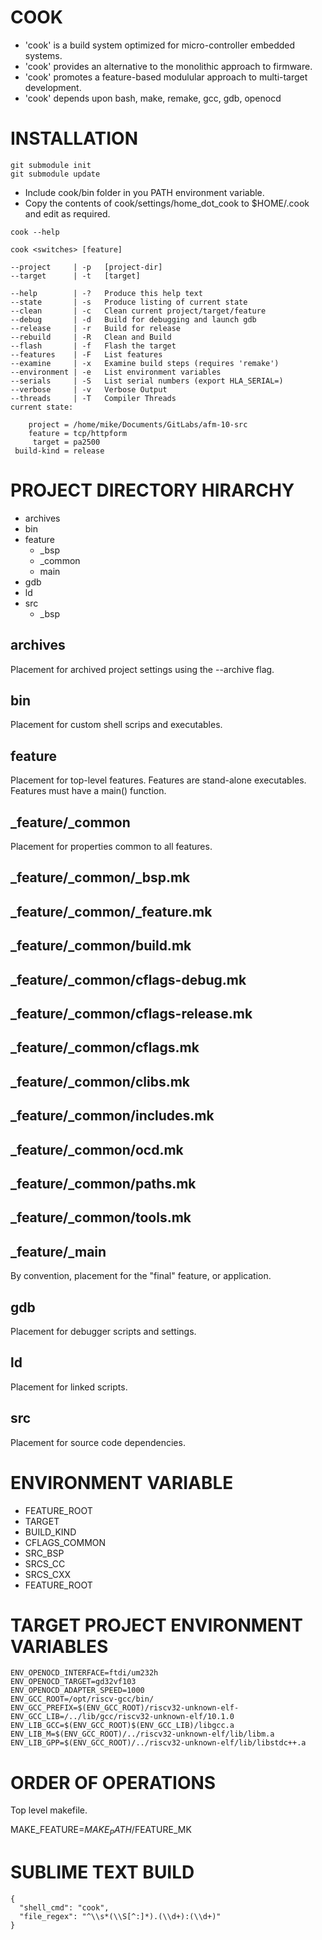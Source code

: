 # COOK

* 'cook' is a build system optimized for micro-controller embedded systems.
* 'cook' provides an alternative to the monolithic approach to firmware.
* 'cook' promotes a feature-based modulular approach to multi-target development.
* 'cook' depends upon bash, make, remake, gcc, gdb, openocd

# INSTALLATION
```
git submodule init
git submodule update
```

* Include cook/bin folder in you PATH environment variable.
* Copy the contents of cook/settings/home_dot_cook to $HOME/.cook and edit as required.

~~~~
cook --help

cook <switches> [feature]

--project     | -p   [project-dir]
--target      | -t   [target]

--help        | -?   Produce this help text
--state       | -s   Produce listing of current state
--clean       | -c   Clean current project/target/feature
--debug       | -d   Build for debugging and launch gdb
--release     | -r   Build for release
--rebuild     | -R   Clean and Build
--flash       | -f   Flash the target
--features    | -F   List features
--examine     | -x   Examine build steps (requires 'remake')
--environment | -e   List environment variables
--serials     | -S   List serial numbers (export HLA_SERIAL=) 
--verbose     | -v   Verbose Output
--threads     | -T   Compiler Threads
current state:

    project = /home/mike/Documents/GitLabs/afm-10-src
    feature = tcp/httpform
     target = pa2500
 build-kind = release
~~~~


# PROJECT DIRECTORY HIRARCHY

- archives
- bin
- feature
  - _bsp
  - _common
  - main
- gdb
- ld
- src
  - _bsp


## archives

Placement for archived project settings using the --archive flag.

## bin

Placement for custom shell scrips and executables.

## feature

Placement for top-level features. Features are stand-alone executables.
Features must have a main() function.

## _feature/_common

Placement for properties common to all features.

## _feature/_common/_bsp.mk
## _feature/_common/_feature.mk
## _feature/_common/build.mk
## _feature/_common/cflags-debug.mk
## _feature/_common/cflags-release.mk
## _feature/_common/cflags.mk
## _feature/_common/clibs.mk
## _feature/_common/includes.mk
## _feature/_common/ocd.mk
## _feature/_common/paths.mk
## _feature/_common/tools.mk

## _feature/_main

By convention, placement for the "final" feature, or application.

## gdb

Placement for debugger scripts and settings.

## ld

Placement for linked scripts.

## src

Placement for source code dependencies.

# ENVIRONMENT VARIABLE

- FEATURE_ROOT
- TARGET
- BUILD_KIND
- CFLAGS_COMMON
- SRC_BSP
- SRCS_CC
- SRCS_CXX
- FEATURE_ROOT

# TARGET PROJECT ENVIRONMENT VARIABLES

```
ENV_OPENOCD_INTERFACE=ftdi/um232h
ENV_OPENOCD_TARGET=gd32vf103
ENV_OPENOCD_ADAPTER_SPEED=1000
ENV_GCC_ROOT=/opt/riscv-gcc/bin/
ENV_GCC_PREFIX=$(ENV_GCC_ROOT)/riscv32-unknown-elf-
ENV_GCC_LIB=/../lib/gcc/riscv32-unknown-elf/10.1.0
ENV_LIB_GCC=$(ENV_GCC_ROOT)$(ENV_GCC_LIB)/libgcc.a
ENV_LIB_M=$(ENV_GCC_ROOT)/../riscv32-unknown-elf/lib/libm.a
ENV_LIB_GPP=$(ENV_GCC_ROOT)/../riscv32-unknown-elf/lib/libstdc++.a
```

# ORDER OF OPERATIONS

Top level makefile.

MAKE_FEATURE=$MAKE_PATH/$FEATURE_MK


# SUBLIME TEXT BUILD 

```
{
  "shell_cmd": "cook",
  "file_regex": "^\\s*(\\S[^:]*).(\\d+):(\\d+)"
}

```